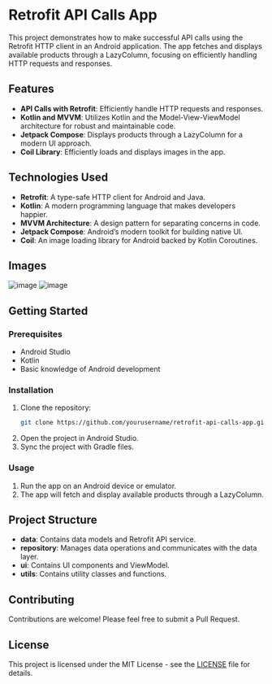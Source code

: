 # Retrofit API Calls App

This project demonstrates how to make successful API calls using the Retrofit HTTP client in an Android application. The app fetches and displays available products through a LazyColumn, focusing on efficiently handling HTTP requests and responses.

## Features

- **API Calls with Retrofit**: Efficiently handle HTTP requests and responses.
- **Kotlin and MVVM**: Utilizes Kotlin and the Model-View-ViewModel architecture for robust and maintainable code.
- **Jetpack Compose**: Displays products through a LazyColumn for a modern UI approach.
- **Coil Library**: Efficiently loads and displays images in the app.

## Technologies Used

- **Retrofit**: A type-safe HTTP client for Android and Java.
- **Kotlin**: A modern programming language that makes developers happier.
- **MVVM Architecture**: A design pattern for separating concerns in code.
- **Jetpack Compose**: Android’s modern toolkit for building native UI.
- **Coil**: An image loading library for Android backed by Kotlin Coroutines.

## Images
![image](https://github.com/19Ishan/Retrofit-API-Calls-App/assets/94357547/be19bdc8-4f42-4de0-81cf-109fc85cf24c)
![image](https://github.com/19Ishan/Retrofit-API-Calls-App/assets/94357547/18db2f2b-7ff1-4e59-8f30-46fd056c24c1)

  

## Getting Started

### Prerequisites

- Android Studio
- Kotlin
- Basic knowledge of Android development

### Installation

1. Clone the repository:
    ```sh
    git clone https://github.com/yourusername/retrofit-api-calls-app.git
    ```
2. Open the project in Android Studio.
3. Sync the project with Gradle files.

### Usage

1. Run the app on an Android device or emulator.
2. The app will fetch and display available products through a LazyColumn.

## Project Structure

- **data**: Contains data models and Retrofit API service.
- **repository**: Manages data operations and communicates with the data layer.
- **ui**: Contains UI components and ViewModel.
- **utils**: Contains utility classes and functions.

## Contributing

Contributions are welcome! Please feel free to submit a Pull Request.

## License

This project is licensed under the MIT License - see the [LICENSE](LICENSE) file for details.
